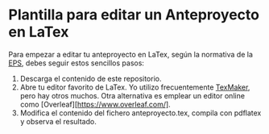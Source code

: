 # Plantilla para editar un Anteproyecto en LaTex

Para empezar a editar tu anteproyecto en LaTex, según la normativa de la [EPS](https://escuelapolitecnica.uah.es/), debes seguir estos sencillos pasos:

1. Descarga el contenido de este repositorio. 
2. Abre tu editor favorito de LaTex. Yo utilizo frecuentemente [TexMaker](https://www.xm1math.net/texmaker/), pero hay otros muchos. Otra alternativa es emplear un editor online como [Overleaf][https://www.overleaf.com/].
3. Modifica el contenido del fichero anteproyecto.tex, compila con pdflatex y observa el resultado.



